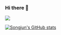 ### Hi there 👋

<!--
**kim-song-jun/kim-song-jun** is a ✨ _special_ ✨ repository because its `README.md` (this file) appears on your GitHub profile.

Here are some ideas to get you started:

- 🔭 I’m currently working on ...
- 🌱 I’m currently learning ...
- 👯 I’m looking to collaborate on ...
- 🤔 I’m looking for help with ...
- 💬 Ask me about ...
- 📫 How to reach me: ...
- 😄 Pronouns: ...
- ⚡ Fun fact: ...
-->


<img src="https://img.shields.io/badge/쀼우-Green?style=sflat&logo=Vue.js&Color=white"/>

[![Songjun's GitHub stats](https://github-readme-stats.vercel.app/api?username=kim-song-jun&show_icons=true&theme=dark&count_private=true)](https://github.com/anuraghazra/github-readme-stats)
